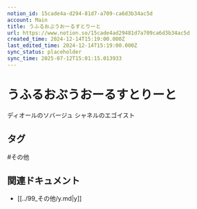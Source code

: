 ```yaml
---
notion_id: 15cade4a-d294-81d7-a709-ca6d3b34ac5d
account: Main
title: うふるおぶうおーるすとりーと
url: https://www.notion.so/15cade4ad29481d7a709ca6d3b34ac5d
created_time: 2024-12-14T15:19:00.000Z
last_edited_time: 2024-12-14T15:19:00.000Z
sync_status: placeholder
sync_time: 2025-07-12T15:01:15.013933
---
```

# うふるおぶうおーるすとりーと


ディオールのソバージュ
シャネルのエゴイスト

## タグ

#その他 

## 関連ドキュメント

- [[../99_その他/y.md|y]]
